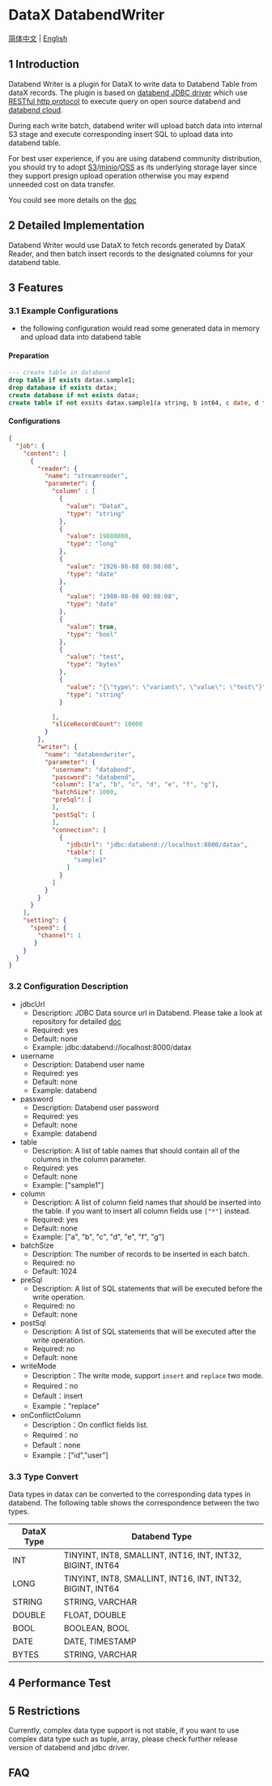 # DataX DatabendWriter
[简体中文](./databendwriter-CN.md) | [English](./databendwriter.md)

## 1 Introduction
Databend Writer is a plugin for DataX to write data to Databend Table from dataX records.
The plugin is based on [databend JDBC driver](https://github.com/databendcloud/databend-jdbc) which use [RESTful http protocol](https://databend.rs/doc/integrations/api/rest)
to execute query on open source databend and [databend cloud](https://app.databend.com/).

During each write batch, databend writer will upload batch data into internal S3 stage and execute corresponding insert SQL to upload data into databend table.

For best user experience, if you are using databend community distribution, you should try to adopt [S3](https://aws.amazon.com/s3/)/[minio](https://min.io/)/[OSS](https://www.alibabacloud.com/product/object-storage-service) as its underlying storage layer since 
they support presign upload operation otherwise you may expend unneeded cost on data transfer.

You could see more details on the [doc](https://databend.rs/doc/deploy/deploying-databend)

## 2 Detailed Implementation
Databend Writer would use DataX to fetch records generated by DataX Reader, and then batch insert records to the designated columns for your databend table.

## 3 Features
### 3.1 Example Configurations
* the following configuration would read some generated data in memory and upload data into databend table

#### Preparation
```sql
--- create table in databend
drop table if exists datax.sample1;
drop database if exists datax;
create database if not exists datax;
create table if not exsits datax.sample1(a string, b int64, c date, d timestamp, e bool, f string, g variant);
```

#### Configurations
```json
{
  "job": {
    "content": [
      {
        "reader": {
          "name": "streamreader",
          "parameter": {
            "column" : [
              {
                "value": "DataX",
                "type": "string"
              },
              {
                "value": 19880808,
                "type": "long"
              },
              {
                "value": "1926-08-08 08:08:08",
                "type": "date"
              },
              {
                "value": "1988-08-08 08:08:08",
                "type": "date"
              },
              {
                "value": true,
                "type": "bool"
              },
              {
                "value": "test",
                "type": "bytes"
              },
              {
                "value": "{\"type\": \"variant\", \"value\": \"test\"}",
                "type": "string"
              }

            ],
            "sliceRecordCount": 10000
          }
        },
        "writer": {
          "name": "databendwriter",
          "parameter": {
            "username": "databend",
            "password": "databend",
            "column": ["a", "b", "c", "d", "e", "f", "g"],
            "batchSize": 1000,
            "preSql": [
            ],
            "postSql": [
            ],
            "connection": [
              {
                "jdbcUrl": "jdbc:databend://localhost:8000/datax",
                "table": [
                  "sample1"
                ]
              }
            ]
          }
        }
      }
    ],
    "setting": {
      "speed": {
        "channel": 1
       }
    }
  }
}
```

### 3.2 Configuration Description
* jdbcUrl
  * Description: JDBC Data source url in Databend. Please take a look at repository for detailed [doc](https://github.com/databendcloud/databend-jdbc)
  * Required: yes
  * Default: none
  * Example: jdbc:databend://localhost:8000/datax
* username
  * Description: Databend user name
  * Required: yes
  * Default: none
  * Example: databend
* password
  * Description: Databend user password
  * Required: yes
  * Default: none
  * Example: databend
* table
  * Description: A list of table names that should contain all of the columns in the column parameter.
  * Required: yes
  * Default: none
  * Example: ["sample1"]
* column
  * Description: A list of column field names that should be inserted into the table. if you want to insert all column fields use `["*"]` instead.
  * Required: yes
  * Default: none
  * Example: ["a", "b", "c", "d", "e", "f", "g"]
* batchSize
  * Description: The number of records to be inserted in each batch.
  * Required: no
  * Default: 1024
* preSql
  * Description: A list of SQL statements that will be executed before the write operation.
  * Required: no
  * Default: none
* postSql
  * Description: A list of SQL statements that will be executed after the write operation.
  * Required: no
  * Default: none
* writeMode
  * Description：The write mode, support `insert` and `replace` two mode.
  * Required：no
  * Default：insert
  * Example："replace"
* onConflictColumn
  * Description：On conflict fields list.
  * Required：no
  * Default：none
  * Example：["id","user"]

### 3.3 Type Convert
Data types in datax can be converted to the corresponding data types in databend. The following table shows the correspondence between the two types.

| DataX Type | Databend Type                                             |
|------------|-----------------------------------------------------------|
| INT        | TINYINT, INT8, SMALLINT, INT16, INT, INT32, BIGINT, INT64 |
| LONG       | TINYINT, INT8, SMALLINT, INT16, INT, INT32, BIGINT, INT64 |
| STRING     | STRING, VARCHAR                                           |
| DOUBLE     | FLOAT, DOUBLE                                             |
| BOOL       | BOOLEAN, BOOL                                             |
| DATE       | DATE, TIMESTAMP                                           |
| BYTES      | STRING, VARCHAR                                           |


## 4 Performance Test


## 5 Restrictions
Currently, complex data type support is not stable, if you want to use complex data type such as tuple, array, please check further release version of databend and jdbc driver.

## FAQ
